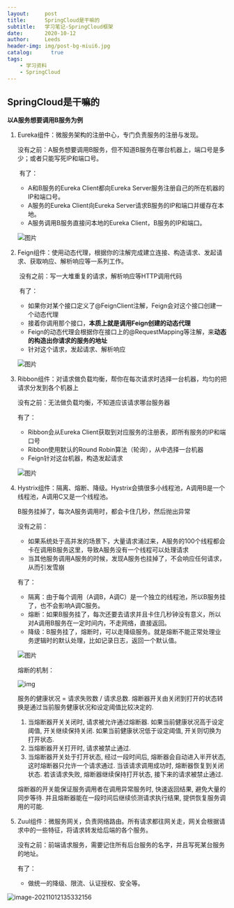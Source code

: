 ```yaml
---
layout:     post
title:      SpringCloud是干嘛的
subtitle:   学习笔记-SpringCloud框架
date:       2020-10-12
author:     Leeds
header-img: img/post-bg-miui6.jpg
catalog: 	  true
tags:
    - 学习资料
    - SpringCloud
---
```


##  SpringCloud是干嘛的

**以A服务想要调用B服务为例**

1. Eureka组件：微服务架构的注册中心，专门负责服务的注册与发现。

   ​	没有之前：A服务想要调用B服务，但不知道B服务在哪台机器上，端口号是多少；或者只能写死IP和端口号。

   ​	有了：

   - A和B服务的Eureka Client都向Eureka Server服务注册自己的所在机器的IP和端口号。
   - A服务的Eureka Client向Eureka Server请求B服务的IP和端口并缓存在本地。
   - A服务调用B服务直接问本地的Eureka Client，B服务的IP和端口。

   ![图片](https://mmbiz.qpic.cn/mmbiz_png/1J6IbIcPCLZMkG4ELsMmbSHDHwfFGic4CvHjEPqBW2iclGBwTzB4sD6VR2NU0xmMsoYicmWCXfPCQTn1LticB61OWA/640?wx_fmt=png&tp=webp&wxfrom=5&wx_lazy=1&wx_co=1)

2. Feign组件：使用动态代理，根据你的注解完成建立连接、构造请求、发起请求、获取响应、解析响应等一系列工作。

   ​	没有之前：写一大堆重复的请求，解析响应等HTTP调用代码

   ​	有了：

   - 如果你对某个接口定义了@FeignClient注解，Feign会对这个接口创建一个动态代理
   - 接着你调用那个接口，**本质上就是调用Feign创建的动态代理**		
   - Feign的动态代理会根据你在接口上的@RequestMapping等注解，来**动态的构造出你请求的服务的地址**
   - 针对这个请求，发起请求、解析响应

   ![图片](https://mmbiz.qpic.cn/mmbiz_png/1J6IbIcPCLZMkG4ELsMmbSHDHwfFGic4CT5y3EDh8DaEmDM4ibRNW0aTiaD8opMUFUCKX5yYxnGaqc7Kz7dicWm2kw/640?wx_fmt=png&tp=webp&wxfrom=5&wx_lazy=1&wx_co=1)

   

3. Ribbon组件：对请求做负载均衡，帮你在每次请求时选择一台机器，均匀的把请求分发到各个机器上

   <!--微服务架构中，很有可能发生服务挂掉的情况，所以为了系统的高可用，一个服务通常都会部署多个实例-->

   没有之前：无法做负载均衡，不知道应该请求哪台服务器

   有了：

   - Ribbon会从Eureka Client获取到对应服务的注册表，即所有服务的IP和端口号
   - Ribbon使用默认的Round Robin算法（轮询），从中选择一台机器
   - Feign针对这台机器，构造发起请求	

   ![图片](https://mmbiz.qpic.cn/mmbiz_png/1J6IbIcPCLZMkG4ELsMmbSHDHwfFGic4CtD7kdmviciaXUubWd69erjZn8Hgw5ZZrDWYDBYCAiaBchGDxxwQj7Lic0w/640?wx_fmt=png&tp=webp&wxfrom=5&wx_lazy=1&wx_co=1)

4. Hystrix组件：隔离、熔断、降级。Hystrix会搞很多小线程池，A调用B是一个线程池，A调用C又是一个线程池。

   B服务挂掉了，每次A服务调用时，都会卡住几秒，然后抛出异常

   没有之前：

   - 如果系统处于高并发的场景下，大量请求涌过来，A服务的100个线程都会卡在调用B服务这里，导致A服务没有一个线程可以处理请求
   - 当其他服务调用A服务的时候，发现A服务也挂掉了，不会响应任何请求，从而引发雪崩

   有了：

   - 隔离：由于每个调用（A调B，A调C）是一个独立的线程池，所以B服务挂了，也不会影响A调C服务。
   - 熔断：如果B服务挂了，每次还要去请求并且卡住几秒钟没有意义，所以对A调用B服务在一定时间内，不走网络，直接返回。
   - 降级：B服务挂了，熔断时，可以走降级服务。就是熔断不能正常处理业务逻辑时的默认处理，比如记录日志，返回一个默认值。

   ![图片](https://mmbiz.qpic.cn/mmbiz_png/1J6IbIcPCLZMkG4ELsMmbSHDHwfFGic4CZsj0neCTAwgfBVClSwTarrZ7gMRKAQlNviabrsOJ0DA9GcSmuZ2BTcQ/640?wx_fmt=png&tp=webp&wxfrom=5&wx_lazy=1&wx_co=1)

   熔断的机制：

   ![img](https://img-blog.csdn.net/20171030152111814?watermark/2/text/aHR0cDovL2Jsb2cuY3Nkbi5uZXQvbWFveWVxaXU=/font/5a6L5L2T/fontsize/400/fill/I0JBQkFCMA==/dissolve/70/gravity/Center)

   服务的健康状况 = 请求失败数 / 请求总数. 
   熔断器开关由关闭到打开的状态转换是通过当前服务健康状况和设定阈值比较决定的.

   1. 当熔断器开关关闭时, 请求被允许通过熔断器. 如果当前健康状况高于设定阈值, 开关继续保持关闭. 如果当前健康状况低于设定阈值, 开关则切换为打开状态.
   2. 当熔断器开关打开时, 请求被禁止通过.
   3. 当熔断器开关处于打开状态, 经过一段时间后, 熔断器会自动进入半开状态, 这时熔断器只允许一个请求通过. 当该请求调用成功时, 熔断器恢复到关闭状态. 若该请求失败, 熔断器继续保持打开状态, 接下来的请求被禁止通过.

   熔断器的开关能保证服务调用者在调用异常服务时, 快速返回结果, 避免大量的同步等待. 并且熔断器能在一段时间后继续侦测请求执行结果, 提供恢复服务调用的可能.

   

5. Zuul组件：微服务网关，负责网络路由。所有请求都往网关走，网关会根据请求中的一些特征，将请求转发给后端的各个服务。

   没有之前：前端请求服务，需要记住所有后台服务的名字，并且写死某台服务的地址。

   有了：

   - 做统一的降级、限流、认证授权、安全等。

   

![image-20211012135332156](../img-post/image-20211012135332156.png)

[参考自石杉的架构笔记]:https://mp.weixin.qq.com/s/mOk0KuEWQUiugyRA3-FXwg



